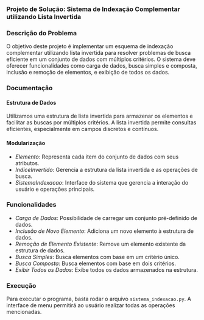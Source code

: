 ### Projeto de Solução: Sistema de Indexação Complementar utilizando Lista Invertida

### Descrição do Problema

O objetivo deste projeto é implementar um esquema de indexação complementar utilizando lista invertida para resolver problemas de busca eficiente em um conjunto de dados com múltiplos critérios. O sistema deve oferecer funcionalidades como carga de dados, busca simples e composta, inclusão e remoção de elementos, e exibição de todos os dados.

### Documentação

#### Estrutura de Dados

Utilizamos uma estrutura de lista invertida para armazenar os elementos e facilitar as buscas por múltiplos critérios. A lista invertida permite consultas eficientes, especialmente em campos discretos e contínuos.

#### Modularização

- *Elemento*: Representa cada item do conjunto de dados com seus atributos.
- *IndiceInvertido*: Gerencia a estrutura da lista invertida e as operações de busca.
- *SistemaIndexacao*: Interface do sistema que gerencia a interação do usuário e operações principais.

### Funcionalidades

- *Carga de Dados*: Possibilidade de carregar um conjunto pré-definido de dados.
- *Inclusão de Novo Elemento*: Adiciona um novo elemento à estrutura de dados.
- *Remoção de Elemento Existente*: Remove um elemento existente da estrutura de dados.
- *Busca Simples*: Busca elementos com base em um critério único.
- *Busca Composta*: Busca elementos com base em dois critérios.
- *Exibir Todos os Dados*: Exibe todos os dados armazenados na estrutura.

### Execução

Para executar o programa, basta rodar o arquivo `sistema_indexacao.py`. A interface de menu permitirá ao usuário realizar todas as operações mencionadas.